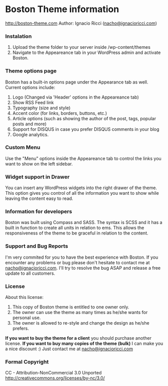 # Boston Theme information #

http://boston-theme.com
Author: Ignacio Ricci (nacho@ignacioricci.com)

### Instalation ###

1. Upload the theme folder to your server inside /wp-content/themes
2. Navigate to the Appeareance tab in your WordPress admin and activate Boston.

### Theme options page ###

Boston has a built-in options page under the Appearance tab as well.
Current options include:

1. Logo (Changed via 'Header' options in the Appeareance tab)
2. Show RSS Feed link
3. Typography (size and style)
4. Accent color (for links, borders, buttons, etc.)
5. Article options (such as showing the author of the post, tags, popular posts and more)
6. Support for DISQUS in case you prefer DISQUS comments in your blog
7. Google analytics.

### Custom Menu ###

Use the "Menu" options inside the Appeareance tab to control the links you want to show on the left sidebar.

### Widget support in Drawer ###

You can insert any WordPress widgets into the right drawer of the theme.
This option gives you control of all the information you want to show while leaving the content easy to read.

### Information for developers ###

Boston was built using Compass and SASS.
The syntax is SCSS and it has a built in function to create all units in relation to ems.
This allows the responsiveness of the theme to be graceful in relation to the content.

### Support and Bug Reports ###

I'm very commited for you to have the best experience with Boston.
If you encounter any problems or bug please don't hesitate to contact me at nacho@ignacioricci.com.
I'll try to resolve the bug ASAP and release a free update to all customers.

### License  ###

About this license:

1. This copy of Boston theme is entitled to one owner only.
2. The owner can use the theme as many times as he/she wants for personal use.
3. The owner is allowed to re-style and change the design as he/she prefers.

**If you want to buy the theme for a client** you should purchase another license.
**If you want to buy many copies of the theme (bulk)** I can make you a nice discount :) Just contact me at nacho@ignacioricci.com

### Formal Copyright  ###

CC - Attribution-NonCommercial 3.0 Unported
http://creativecommons.org/licenses/by-nc/3.0/